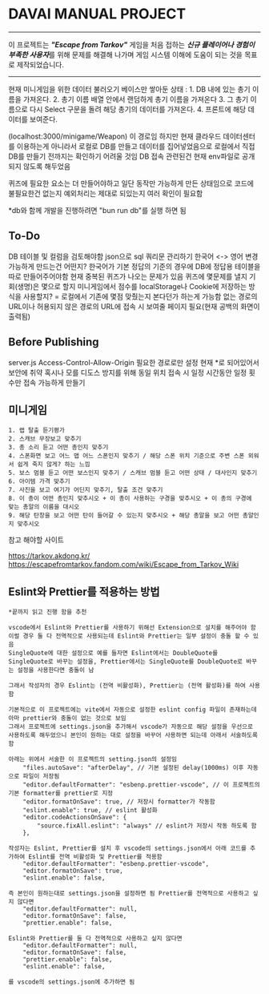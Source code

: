 # DAVAI MANUAL PROJECT
---
이 프로젝트는 ***"Escape from Tarkov"*** 게임을 처음 접하는 ***신규 플레이어나 경험이 부족한 사용자***를 위해 문제를 해결해 나가며 게임 시스템 이해에 도움이 되는 것을 목표로 제작되었습니다.

---

현재 미니게임을 위한 데이터 불러오기 베이스만 쌓아둔 상태 :
    1. DB 내에 있는 총기 이름을 가져온다.
    2. 총기 이름 배열 안에서 랜덤하게 총기 이름을 가져온다
    3. 그 총기 이름으로 다시 Select 구문을 돌려 해당 총기의 데이터를 가져온다.
    4. 프론트에 해당 데이터를 보여준다.

(localhost:3000/minigame/Weapon) 이 경로임
하지만 현재 클라우드 데이터센터를 이용하는게 아니라서 로컬로 DB를 만들고 데이터를 집어넣었음으로
로컬에서 직접 DB를 만들기 전까지는 확인하기 어려울 것임
DB 접속 관련된건 현재 env파일로 공개되지 않도록 해두었음

퀴즈에 필요한 요소는 더 만들어야하고
일단 동작만 가능하게 만든 상태임으로 코드에 불필요한건 없는지 예외처리는 제대로 되있는지
여러 확인이 필요함

*db와 함께 개발을 진행하려면 "bun run db"를 실행 하면 됨




## To-Do

DB 테이블 및 컬럼을 검토해야함
json으로 sql 쿼리문 관리하기
한국어 <-> 영어 변경 가능하게 만드는건 어떤지? 한국어가 기본
정답의 기준의 경우에 DB에 정답용 테이블을 따로 만들어주어야함
현재 중복된 퀴즈가 나오는 문제가 있음
퀴즈에 몇문제를 낼지 기회(생명)은 몇으로 할지
미니게임에서 점수를 localStorage나 Cookie에 저장하는 방식을 사용할지? = 로컬에서 기존에 몇점 맞췄는지 본다던가 하는게 가능함
없는 경로의 URL이나 허용되지 않은 경로의 URL에 접속 시 보여줄 페이지 필요(현재 공백의 화면이 출력됨)


## Before Publishing

server.js Access-Control-Allow-Origin 필요한 경로로만 설정 현재 *로 되어있어서 보안에 취약
혹시나 모를 디도스 방지를 위해 동일 위치 접속 시 일정 시간동안 일정 횟수만 접속 가능하게 만들기


## 미니게임

    1. 랩 탈출 듣기평가
    2. 스캐브 무장보고 맞추기
    3. 총 소리 듣고 어떤 총인지 맞추기
    4. 스폰화면 보고 어느 맵 어느 스폰인지 맞추기 / 해당 스폰 위치 기준으로 주변 스폰 외워서 쉽게 죽지 않게? 하는 느낌
    5. 보스 멈블 듣고 어떤 보스인지 맞추기 / 스캐브 멈블 듣고 어떤 상태 / 대사인지 맞추기
    6. 아이템 가격 맞추기
    7. 사진을 보고 여기가 어딘지 맞추기, 탈출 조건 맞추기
    8. 이 총이 어떤 총인지 맞추시오 + 이 총이 사용하는 구경을 맞추시오 + 이 총의 구경에 맞는 총알의 이름을 대시오
    9. 해당 탄창을 보고 어떤 탄이 들어갈 수 있는지 맞추시오 + 해당 총알을 보고 어떤 총알인지 맞추시오

참고 해야할 사이트

https://tarkov.akdong.kr/
https://escapefromtarkov.fandom.com/wiki/Escape_from_Tarkov_Wiki









## Eslint와 Prettier를 적용하는 방법
    *끝까지 읽고 진행 함을 추천

    vscode에서 Eslint와 Prettier를 사용하기 위해선 Extension으로 설치를 해주어야 함
    이럴 경우 둘 다 전역적으로 사용되는데 Eslint와 Prettier는 일부 설정이 충돌 할 수 있음
    SingleQuote에 대한 설정으로 예를 들자면 Eslint에서는 DoubleQuote를 SingleQuote로 바꾸는 설정을, Prettier에서는 SingleQuote를 DoubleQuote로 바꾸는 설정을 사용한다면 충돌이 남

    그래서 작성자의 경우 Eslint는 (전역 비활성화), Prettier는 (전역 활성화)를 하여 사용함

    기본적으로 이 프로젝트에는 vite에서 자동으로 설정한 eslint config 파일이 존재하는데 아마 prettier와 충돌이 없는 것으로 보임
    그래서 프로젝트에 settings.json을 추가해서 vscode가 자동으로 해당 설정을 우선으로 사용하도록 해두었으니 본인이 원하는 대로 설정을 바꾸어 사용하면 되는데 아래서 서술하도록 함

    아래는 위에서 서술한 이 프로젝트의 setting.json의 설정임
        "files.autoSave": "afterDelay", // 기본 설정된 delay(1000ms) 이후 자동으로 파일이 저장됨
        "editor.defaultFormatter": "esbenp.prettier-vscode", // 이 프로젝트의 기본 formatter를 prettier로 지정
        "editor.formatOnSave": true, // 저장시 formatter가 작동함
        "eslint.enable": true, // eslint 활성화
        "editor.codeActionsOnSave": {
            "source.fixAll.eslint": "always" // eslint가 저장시 작동 하도록 함
        },

    작성자는 Eslint, Prettier를 설치 후 vscode의 settings.json에서 아래 코드를 추가하여 Eslint를 전역 비활성화 및 Prettier를 적용함
        "editor.defaultFormatter": "esbenp.prettier-vscode",
        "editor.formatOnSave": true,
        "eslint.enable": false,

    즉 본인이 원하는대로 settings.json을 설정하면 됨 Prettier를 전역적으로 사용하고 싶지 않다면
        "editor.defaultFormatter": null,
        "editor.formatOnSave": false,
        "prettier.enable": false,
    
    Eslint와 Prettier를 둘 다 전역적으로 사용하고 싶지 않다면
        "editor.defaultFormatter": null,
        "editor.formatOnSave": false,
        "prettier.enable": false,
        "eslint.enable": false,

    를 vscode의 settings.json에 추가하면 됨
